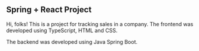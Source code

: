 ## Spring + React Project
Hi, folks! This is a project for tracking sales in a company. The frontend was developed using TypeScript, HTML and CSS. <p>The backend was developed using Java Spring Boot.</p>
